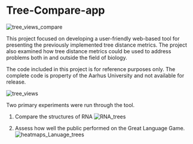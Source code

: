 # Tree-Compare-app


![tree_views_compare](https://user-images.githubusercontent.com/8816121/116958711-52b6b980-ac50-11eb-9663-c5dc4cc05b4e.JPG)

This project focused on developing a user-friendly web-based tool for presenting the previously implemented tree
distance metrics. The project also examined how tree distance metrics could be used to address problems both in and outside the field of biology.

The code included in this project is for reference purposes only. The complete code is property of the Aarhus University and not available for release. 





![tree_views](https://user-images.githubusercontent.com/8816121/116958551-e76ce780-ac4f-11eb-839f-95f9569fa8a8.JPG)


Two primary experiments were run through the tool.

1. Compare the structures of RNA 
![RNA_trees](https://user-images.githubusercontent.com/8816121/116959672-1a64aa80-ac53-11eb-9590-c7c95bdc6da7.JPG)
 


2. Assess how well the public performed on the Great Language Game.
![heatmaps_Lanuage_trees](https://user-images.githubusercontent.com/8816121/116959527-b3df8c80-ac52-11eb-83bc-e8185539e384.JPG)


